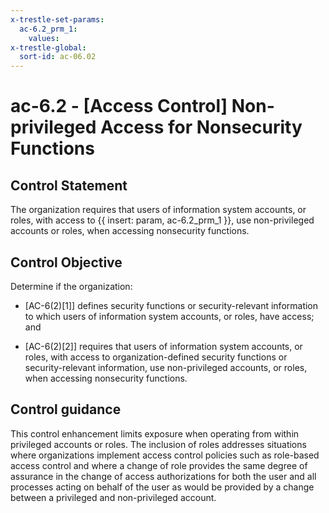 ```yaml
---
x-trestle-set-params:
  ac-6.2_prm_1:
    values:
x-trestle-global:
  sort-id: ac-06.02
---
```


# ac-6.2 - \[Access Control\] Non-privileged Access for Nonsecurity Functions

## Control Statement

The organization requires that users of information system accounts, or roles, with access to {{ insert: param, ac-6.2_prm_1 }}, use non-privileged accounts or roles, when accessing nonsecurity functions.

## Control Objective

Determine if the organization:

- \[AC-6(2)[1]\] defines security functions or security-relevant information to which users of information system accounts, or roles, have access; and

- \[AC-6(2)[2]\] requires that users of information system accounts, or roles, with access to organization-defined security functions or security-relevant information, use non-privileged accounts, or roles, when accessing nonsecurity functions.

## Control guidance

This control enhancement limits exposure when operating from within privileged accounts or roles. The inclusion of roles addresses situations where organizations implement access control policies such as role-based access control and where a change of role provides the same degree of assurance in the change of access authorizations for both the user and all processes acting on behalf of the user as would be provided by a change between a privileged and non-privileged account.
